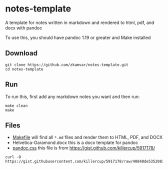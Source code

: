 # notes-template

A template for notes written in markdown and rendered to html, pdf, and docx with pandoc

To use this, you should have pandoc 1.19 or greater and Make installed

## Download

```
git clone https://github.com/zkamvar/notes-template.git
cd notes-template
```
## Run

To run this, first add any markdown notes you want and then run:

```
make clean
make
```

## Files

 - [Makefile](Makefile) will find all `*.md` files and render them to HTML, PDF, and DOCX
 - Helvetica-Garamond.docx this is a docx template for pandoc
 - [pandoc.css](pandoc.css) this file is from https://gist.github.com/killercup/5917178/

 ```
 curl -O https://gist.githubusercontent.com/killercup/5917178/raw/40840de5352083adb2693dc742e9f75dbb18650f/pandoc.css
 ```
